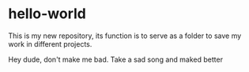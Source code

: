 # hello-world
This is my new repository, its function is to serve as a folder to save my work in different projects.


Hey dude, don't make me bad. Take a sad song and maked better
